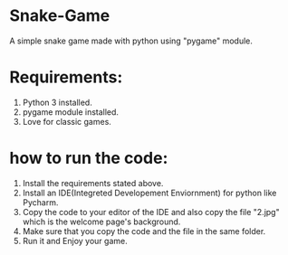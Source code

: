 # Snake-Game
A simple snake game made with python using "pygame" module.  

# Requirements:
1. Python 3 installed.
2. pygame module installed.
3. Love for classic games. 
# how to run the code:
1. Install the requirements stated above.
2. Install an IDE(Integreted Developement Enviornment) for python like Pycharm.
3. Copy the code to your editor of the IDE and also copy the file "2.jpg" which is the welcome page's background.
4. Make sure that you copy the code and the file in the same folder.
5. Run it and Enjoy your game.


